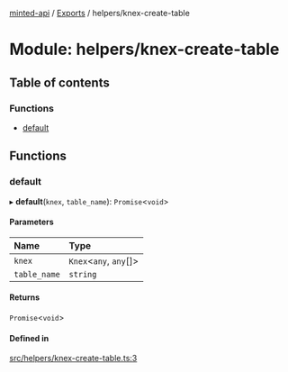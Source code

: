 [minted-api](../README.md) / [Exports](../modules.md) / helpers/knex-create-table

# Module: helpers/knex-create-table

## Table of contents

### Functions

- [default](helpers_knex_create_table.md#default)

## Functions

### default

▸ **default**(`knex`, `table_name`): `Promise`<`void`\>

#### Parameters

| Name | Type |
| :------ | :------ |
| `knex` | `Knex`<`any`, `any`[]\> |
| `table_name` | `string` |

#### Returns

`Promise`<`void`\>

#### Defined in

[src/helpers/knex-create-table.ts:3](https://github.com/ianzepp/minted-api-ts/blob/05123f2/src/helpers/knex-create-table.ts#L3)
